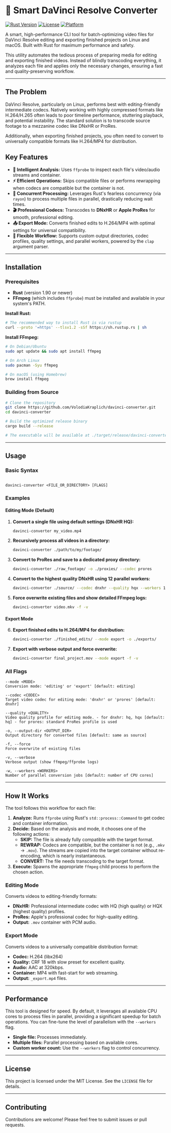 # 🧠 Smart DaVinci Resolve Converter

[![Rust Version](https://img.shields.io/badge/Rust-1.90%2B-orange.svg)](https://www.rust-lang.org)
[![License](https://img.shields.io/badge/License-MIT-green.svg)](https://opensource.org/licenses/MIT)
[![Platform](https://img.shields.io/badge/Platform-Linux%20%7C%20macOS-lightgrey.svg)](https://shields.io/)

A smart, high-performance CLI tool for batch-optimizing video files for DaVinci Resolve editing and exporting finished projects on Linux and macOS. Built with Rust for maximum performance and safety.

This utility automates the tedious process of preparing media for editing and exporting finished videos. Instead of blindly transcoding everything, it analyzes each file and applies only the necessary changes, ensuring a fast and quality-preserving workflow.

---

## The Problem

DaVinci Resolve, particularly on Linux, performs best with editing-friendly intermediate codecs. Natively working with highly compressed formats like H.264/H.265 often leads to poor timeline performance, stuttering playback, and potential instability. The standard solution is to transcode source footage to a mezzanine codec like DNxHR or ProRes.

Additionally, when exporting finished projects, you often need to convert to universally compatible formats like H.264/MP4 for distribution.

## Key Features

- **🧠 Intelligent Analysis:** Uses `ffprobe` to inspect each file's video/audio streams and container.
- **⚡️ Efficient Operations:** Skips compatible files or performs rewrapping when codecs are compatible but the container is not.
- **🚀 Concurrent Processing:** Leverages Rust's fearless concurrency (via `rayon`) to process multiple files in parallel, drastically reducing wait times.
- **🎬 Professional Codecs:** Transcodes to **DNxHR** or **Apple ProRes** for smooth, professional editing.
- **📤 Export Mode:** Converts finished edits to H.264/MP4 with optimal settings for universal compatibility.
- **📂 Flexible Workflow:** Supports custom output directories, codec profiles, quality settings, and parallel workers, powered by the `clap` argument parser.

---

## Installation

### Prerequisites

- **Rust** (version 1.90 or newer)
- **FFmpeg** (which includes `ffprobe`) must be installed and available in your system's PATH.

**Install Rust:**

```bash
# The recommended way to install Rust is via rustup
curl --proto '=https' --tlsv1.2 -sSf https://sh.rustup.rs | sh
```

**Install FFmpeg:**

```bash
# On Debian/Ubuntu
sudo apt update && sudo apt install ffmpeg

# On Arch Linux
sudo pacman -Syu ffmpeg

# On macOS (using Homebrew)
brew install ffmpeg
```

### Building from Source

```bash
# Clone the repository
git clone https://github.com/VolodiaKraplich/davinci-converter.git
cd davinci-converter

# Build the optimized release binary
cargo build --release

# The executable will be available at ./target/release/davinci-converter
```

---

## Usage

### Basic Syntax

```

davinci-converter <FILE_OR_DIRECTORY> [FLAGS]

```

### Examples

#### Editing Mode (Default)

1.  **Convert a single file using default settings (DNxHR HQ):**

    ```bash
    davinci-converter my_video.mp4
    ```

2.  **Recursively process all videos in a directory:**

    ```bash
    davinci-converter ./path/to/my/footage/
    ```

3.  **Convert to ProRes and save to a dedicated proxy directory:**

    ```bash
    davinci-converter ./raw_footage/ -o ./proxies/ --codec prores
    ```

4.  **Convert to the highest quality DNxHR using 12 parallel workers:**

    ```bash
    davinci-converter ./source/ --codec dnxhr --quality hqx --workers 12
    ```

5.  **Force overwrite existing files and show detailed FFmpeg logs:**
    ```bash
    davinci-converter video.mkv -f -v
    ```

#### Export Mode

6.  **Export finished edits to H.264/MP4 for distribution:**

    ```bash
    davinci-converter ./finished_edits/ --mode export -o ./exports/
    ```

7.  **Export with verbose output and force overwrite:**
    ```bash
    davinci-converter final_project.mov --mode export -f -v
    ```

### All Flags

```
--mode <MODE>
Conversion mode: 'editing' or 'export' [default: editing]

--codec <CODEC>
Target video codec for editing mode: 'dnxhr' or 'prores' [default: dnxhr]

--quality <QUALITY>
Video quality profile for editing mode. - for dnxhr: hq, hqx [default: hq] - for prores: standard ProRes profile is used

-o, --output-dir <OUTPUT_DIR>
Output directory for converted files [default: same as source]

-f, --force
Force overwrite of existing files

-v, --verbose
Verbose output (show ffmpeg/ffprobe logs)

-w, --workers <WORKERS>
Number of parallel conversion jobs [default: number of CPU cores]

```

---

## How It Works

The tool follows this workflow for each file:

1.  **Analyze:** Runs `ffprobe` using Rust's `std::process::Command` to get codec and container information.
2.  **Decide:** Based on the analysis and mode, it chooses one of the following actions:
    - **SKIP:** The file is already fully compatible with the target format.
    - **REWRAP:** Codecs are compatible, but the container is not (e.g., `.mkv` → `.mov`). The streams are copied into the target container without re-encoding, which is nearly instantaneous.
    - **CONVERT:** The file needs transcoding to the target format.
3.  **Execute:** Spawns the appropriate `ffmpeg` child process to perform the chosen action.

### Editing Mode

Converts videos to editing-friendly formats:

- **DNxHR:** Professional intermediate codec with HQ (high quality) or HQX (highest quality) profiles.
- **ProRes:** Apple's professional codec for high-quality editing.
- **Output:** `.mov` container with PCM audio.

### Export Mode

Converts videos to a universally compatible distribution format:

- **Codec:** H.264 (libx264)
- **Quality:** CRF 18 with slow preset for excellent quality.
- **Audio:** AAC at 320kbps.
- **Container:** MP4 with fast-start for web streaming.
- **Output:** `_export.mp4` files.

---

## Performance

This tool is designed for speed. By default, it leverages all available CPU cores to process files in parallel, providing a significant speedup for batch operations. You can fine-tune the level of parallelism with the `--workers` flag.

- **Single file:** Processes immediately.
- **Multiple files:** Parallel processing based on available cores.
- **Custom worker count:** Use the `--workers` flag to control concurrency.

---

## License

This project is licensed under the MIT License. See the `LICENSE` file for details.

---

## Contributing

Contributions are welcome! Please feel free to submit issues or pull requests.
